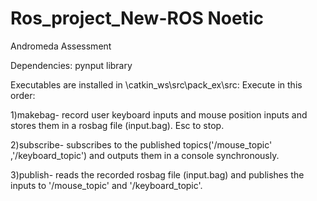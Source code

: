 # Ros_project_New-ROS Noetic
Andromeda Assessment 

Dependencies:
pynput library

Executables are installed in \catkin_ws\src\pack_ex\src:
Execute in this order:

1)makebag- record user keyboard inputs and mouse position inputs and stores them in a rosbag file (input.bag). Esc to stop.

2)subscribe- subscribes to the published topics('/mouse_topic' ,'/keyboard_topic') and outputs them in a console synchronously.

3)publish- reads the recorded rosbag file (input.bag) and publishes the inputs to '/mouse_topic' and '/keyboard_topic'.
